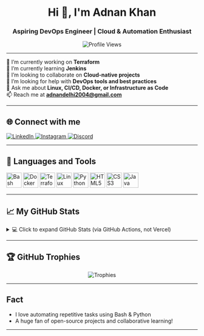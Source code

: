 <h1 align="center">Hi 👋, I'm Adnan Khan</h1>
<h3 align="center"> Aspiring DevOps Engineer | Cloud & Automation Enthusiast </h3>

<p align="center">
  <img src="https://komarev.com/ghpvc/?username=addico786&label=Profile%20views&color=blueviolet&style=flat" alt="Profile Views" />
</p>

---

🔭 I’m currently working on **Terraform**  
🌱 I’m currently learning **Jenkins**  
👯 I’m looking to collaborate on **Cloud-native projects**  
🤝 I’m looking for help with **DevOps tools and best practices**  
💬 Ask me about **Linux, CI/CD, Docker, or Infrastructure as Code**  
📫 Reach me at **adnandelhi2004@gmail.com**

---

## 🌐 Connect with me
<p align="left">
  <a href="https://www.linkedin.com/in/adnan-khan-afridi-46595129a/" target="_blank">
    <img src="https://img.shields.io/badge/LinkedIn-Connect-blue?logo=linkedin" alt="LinkedIn"/>
  </a>
  <a href="https://instagram.com/adnan_khan_afridi4" target="_blank">
    <img src="https://img.shields.io/badge/Instagram-Follow-critical?logo=instagram" alt="Instagram"/>
  </a>
  <a href="https://discord.gg/938715066151346196" target="_blank">
    <img src="https://img.shields.io/badge/Discord-Kurunin4-5865F2?logo=discord" alt="Discord"/>
  </a>
</p>

---

## 🧰 Languages and Tools

<p align="left">
  <i class="devicon-amazonwebservices-plain-wordmark colored"></i>
  <img src="https://cdn.jsdelivr.net/gh/devicons/devicon/icons/bash/bash-original.svg" alt="Bash" width="40" />
  <img src="https://cdn.jsdelivr.net/gh/devicons/devicon/icons/docker/docker-original.svg" alt="Docker" width="40" />
  <img src="https://cdn.jsdelivr.net/gh/devicons/devicon/icons/terraform/terraform-original.svg" alt="Terraform" width="40" />
  <img src="https://cdn.jsdelivr.net/gh/devicons/devicon/icons/linux/linux-original.svg" alt="Linux" width="40" />
  <img src="https://cdn.jsdelivr.net/gh/devicons/devicon/icons/python/python-original.svg" alt="Python" width="40" />
  <img src="https://cdn.jsdelivr.net/gh/devicons/devicon/icons/html5/html5-original.svg" alt="HTML5" width="40" />
  <img src="https://cdn.jsdelivr.net/gh/devicons/devicon/icons/css3/css3-original.svg" alt="CSS3" width="40" />
  <img src="https://cdn.jsdelivr.net/gh/devicons/devicon/icons/java/java-original.svg" alt="Java" width="40" />
</p>

---

## 📈 My GitHub Stats

<details>
  <summary>💻 Click to expand GitHub Stats (via GitHub Actions, not Vercel)</summary>

  <p align="center">
    <img src="https://github-readme-stats-eight-theta.vercel.app/api/top-langs/?username=addico786&layout=compact&langs_count=10&theme=tokyonight&hide_border=true" alt="Top Languages" />
    <br />
    <img src="https://github-readme-stats-eight-theta.vercel.app/api?username=addico786&show_icons=true&include_all_commits=true&count_private=true&theme=tokyonight&hide_border=true" alt="GitHub Stats" />
    <br />
    <img src="https://github-readme-streak-stats.herokuapp.com/?user=addico786&theme=tokyonight&hide_border=true" alt="GitHub Streak" />
  </p>
</details>

---

## 🏆 GitHub Trophies

<p align="center">
  <img src="https://github-profile-trophy.vercel.app/?username=addico786&theme=monokai&column=7&margin-w=10&no-frame=true" alt="Trophies" />
</p>

---

## Fact

- I love automating repetitive tasks using Bash & Python  
- A huge fan of open-source projects and collaborative learning!

---

